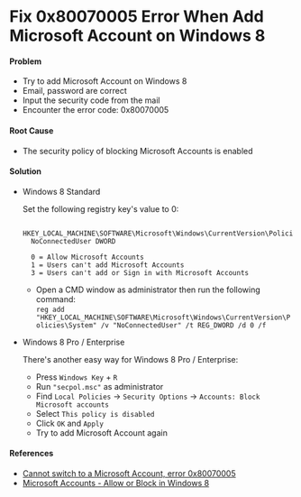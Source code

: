 # Fix 0x80070005 Error When Add Microsoft Account on Windows 8

#### Problem

* Try to add Microsoft Account on Windows 8
* Email, password are correct
* Input the security code from the mail
* Encounter the error code: 0x80070005

#### Root Cause

* The security policy of blocking Microsoft Accounts is enabled

#### Solution

* Windows 8 Standard

    Set the following registry key's value to 0:

        HKEY_LOCAL_MACHINE\SOFTWARE\Microsoft\Windows\CurrentVersion\Policies\System
        NoConnectedUser DWORD

        0 = Allow Microsoft Accounts
        1 = Users can't add Microsoft Accounts
        3 = Users can't add or Sign in with Microsoft Accounts

    * Open a CMD window as administrator then run the following command:       
      `reg add "HKEY_LOCAL_MACHINE\SOFTWARE\Microsoft\Windows\CurrentVersion\Policies\System" /v "NoConnectedUser" /t REG_DWORD /d 0 /f`

* Windows 8 Pro / Enterprise

    There's another easy way for Windows 8 Pro / Enterprise:  

    * Press `Windows Key` + `R`
    * Run `"secpol.msc"` as administrator
    * Find `Local Policies` -> `Security Options` -> `Accounts: Block Microsoft accounts`
    * Select `This policy is disabled`
    * Click `OK` and `Apply`
    * Try to add Microsoft Account again

#### References

* [Cannot switch to a Microsoft Account, error 0x80070005](http://www.eightforums.com/user-accounts-family-safety/50308-cannot-switch-microsoft-account-error-0x80070005.html)
* [Microsoft Accounts - Allow or Block in Windows 8](http://www.eightforums.com/tutorials/8085-microsoft-accounts-allow-block-windows-8-a.html)